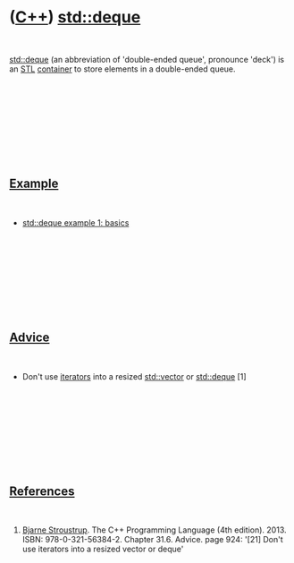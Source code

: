 
 

 

 

 

 

([C++](Cpp.md)) [std::deque](CppDeque.md)
===========================================

 

[std::deque](CppDeque.md) (an abbreviation of 'double-ended queue',
pronounce 'deck') is an [STL](CppStl.md) [container](CppContainer.md)
to store elements in a double-ended queue.

 

 

 

 

 

[Example](CppExample.md)
-------------------------

 

-   [std::deque example 1: basics](CppDequeExample1.md)

 

 

 

 

 

[Advice](CppAdvice.md)
-----------------------

 

-   Don't use [iterators](CppIterator.md) into a resized
    [std::vector](CppStdVector.md) or [std::deque](CppDeque.md) \[1\]

 

 

 

 

 

[References](CppReferences.md)
-------------------------------

 

1.  [Bjarne Stroustrup](CppBjarneStroustrup.md). The C++ Programming
    Language (4th edition). 2013. ISBN: 978-0-321-56384-2. Chapter 31.6.
    Advice. page 924: '\[21\] Don't use iterators into a resized vector
    or deque'

 

 

 

 

 

 

